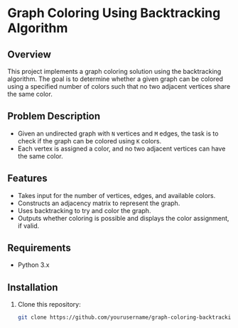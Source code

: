 # Graph Coloring Using Backtracking Algorithm

## Overview
This project implements a graph coloring solution using the backtracking algorithm. The goal is to determine whether a given graph can be colored using a specified number of colors such that no two adjacent vertices share the same color.

## Problem Description
- Given an undirected graph with `N` vertices and `M` edges, the task is to check if the graph can be colored using `K` colors.
- Each vertex is assigned a color, and no two adjacent vertices can have the same color.

## Features
- Takes input for the number of vertices, edges, and available colors.
- Constructs an adjacency matrix to represent the graph.
- Uses backtracking to try and color the graph.
- Outputs whether coloring is possible and displays the color assignment, if valid.

## Requirements
- Python 3.x

## Installation
1. Clone this repository:
   ```bash
   git clone https://github.com/yourusername/graph-coloring-backtracking.git

